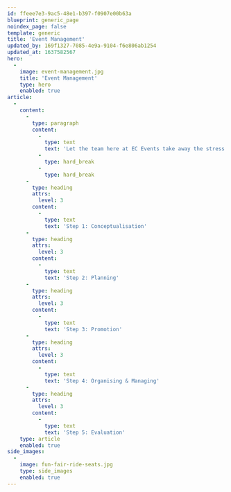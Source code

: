 ```yaml
---
id: ffeee7e3-9ac5-48e1-b397-f0907e00b63a
blueprint: generic_page
noindex_page: false
template: generic
title: 'Event Management'
updated_by: 169f1327-7085-4e9a-9104-f6e806ab1254
updated_at: 1637582567
hero:
  -
    image: event-management.jpg
    title: 'Event Management'
    type: hero
    enabled: true
article:
  -
    content:
      -
        type: paragraph
        content:
          -
            type: text
            text: 'Let the team here at EC Events take away the stress of managing your event. We’ll handle everything, from delivering and setting up rides, maintenance, food & drink, site security, health and safety. Our team can even organise first aid support and police on-site if needed.'
          -
            type: hard_break
          -
            type: hard_break
      -
        type: heading
        attrs:
          level: 3
        content:
          -
            type: text
            text: 'Step 1: Conceptualisation'
      -
        type: heading
        attrs:
          level: 3
        content:
          -
            type: text
            text: 'Step 2: Planning'
      -
        type: heading
        attrs:
          level: 3
        content:
          -
            type: text
            text: 'Step 3: Promotion'
      -
        type: heading
        attrs:
          level: 3
        content:
          -
            type: text
            text: 'Step 4: Organising & Managing'
      -
        type: heading
        attrs:
          level: 3
        content:
          -
            type: text
            text: 'Step 5: Evaluation'
    type: article
    enabled: true
side_images:
  -
    image: fun-fair-ride-seats.jpg
    type: side_images
    enabled: true
---
```

